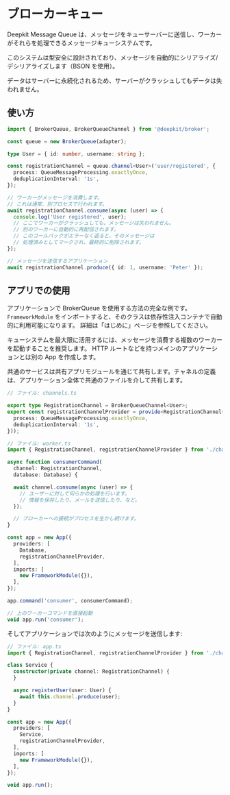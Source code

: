 # ブローカーキュー

Deepkit Message Queue は、メッセージをキューサーバーに送信し、ワーカーがそれらを処理できるメッセージキューシステムです。

このシステムは型安全に設計されており、メッセージを自動的にシリアライズ/デシリアライズします（BSON を使用）。

データはサーバーに永続化されるため、サーバーがクラッシュしてもデータは失われません。

## 使い方

```typescript
import { BrokerQueue, BrokerQueueChannel } from '@deepkit/broker';

const queue = new BrokerQueue(adapter);

type User = { id: number, username: string };

const registrationChannel = queue.channel<User>('user/registered', {
  process: QueueMessageProcessing.exactlyOnce,
  deduplicationInterval: '1s',
});

// ワーカーがメッセージを消費します。
// これは通常、別プロセスで行われます。
await registrationChannel.consume(async (user) => {
  console.log('User registered', user);
  // ここでワーカーがクラッシュしても、メッセージは失われません。
  // 別のワーカーに自動的に再配信されます。
  // このコールバックがエラーなく返ると、そのメッセージは 
  // 処理済みとしてマークされ、最終的に削除されます。
});

// メッセージを送信するアプリケーション
await registrationChannel.produce({ id: 1, username: 'Peter' });
```

## アプリでの使用

アプリケーションで BrokerQueue を使用する方法の完全な例です。
`FrameworkModule` をインポートすると、そのクラスは依存性注入コンテナで自動的に利用可能になります。
詳細は「はじめに」ページを参照してください。

キューシステムを最大限に活用するには、メッセージを消費する複数のワーカーを起動することを推奨します。
HTTP ルートなどを持つメインのアプリケーションとは別の App を作成します。

共通のサービスは共有アプリモジュールを通じて共有します。チャネルの定義は、アプリケーション全体で共通のファイルを介して共有します。

```typescript
// ファイル: channels.ts

export type RegistrationChannel = BrokerQueueChannel<User>;
export const registrationChannelProvider = provide<RegistrationChannel>((queue: BrokerQueue) => queue.channel<User>('user/registered', {
  process: QueueMessageProcessing.exactlyOnce,
  deduplicationInterval: '1s',
}));
```

```typescript
// ファイル: worker.ts
import { RegistrationChannel, registrationChannelProvider } from './channels';

async function consumerCommand(
  channel: RegistrationChannel, 
  database: Database) {

  await channel.consume(async (user) => {
    // ユーザーに対して何らかの処理を行います。
    // 情報を保存したり、メールを送信したり、など。
  });

  // ブローカーへの接続がプロセスを生かし続けます。
}

const app = new App({
  providers: [
    Database,
    registrationChannelProvider,
  ],
  imports: [
    new FrameworkModule({}),
  ],
});

app.command('consumer', consumerCommand);

// 上のワーカーコマンドを直接起動
void app.run('consumer');
```

そしてアプリケーションでは次のようにメッセージを送信します:

```typescript
// ファイル: app.ts
import { RegistrationChannel, registrationChannelProvider } from './channels';

class Service {
  constructor(private channel: RegistrationChannel) {
  }

  async registerUser(user: User) {
    await this.channel.produce(user);
  }
}

const app = new App({
  providers: [
    Service,
    registrationChannelProvider,
  ],
  imports: [
    new FrameworkModule({}),
  ],
});

void app.run();
```